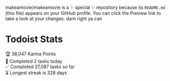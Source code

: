 makeamovie/makeamovie is a ✨ special ✨ repository because its `README.md` (this file) appears on your GitHub profile.
You can click the Preview link to take a look at your changes. darn right ya can

# Todoist Stats

<!-- TODO-IST:START -->
🏆  38,047 Karma Points           
🌸  Completed 2 tasks today           
✅  Completed 27,087 tasks so far           
⏳  Longest streak is 328 days
<!-- TODO-IST:END -->